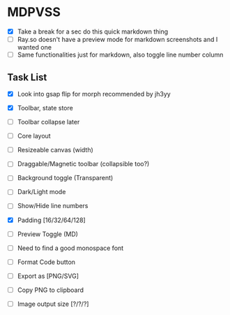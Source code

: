 # MDPVSS

- [x] Take a break for a sec do this quick markdown thing
- [ ] Ray.so doesn't have a preview mode for markdown screenshots and I wanted one
- [ ] Same functionalities just for markdown, also toggle line number column

## Task List

- [x] Look into gsap flip for morph recommended by jh3yy

- [x] Toolbar, state store
- [ ] Toolbar collapse later
- [ ] Core layout
- [ ] Resizeable canvas (width)
- [ ] Draggable/Magnetic toolbar (collapsible too?)
- [ ] Background toggle (Transparent)
- [ ] Dark/Light mode
- [ ] Show/Hide line numbers
- [x] Padding [16/32/64/128]
- [ ] Preview Toggle (MD)
- [ ] Need to find a good monospace font

- [ ] Format Code button
- [ ] Export as [PNG/SVG]
- [ ] Copy PNG to clipboard
- [ ] Image output size [?/?/?]
